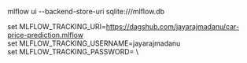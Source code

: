 mlflow ui --backend-store-uri sqlite:///mlflow.db

set MLFLOW_TRACKING_URI=https://dagshub.com/jayarajmadanu/car-price-prediction.mlflow \
set MLFLOW_TRACKING_USERNAME=jayarajmadanu \
set MLFLOW_TRACKING_PASSWORD= \
